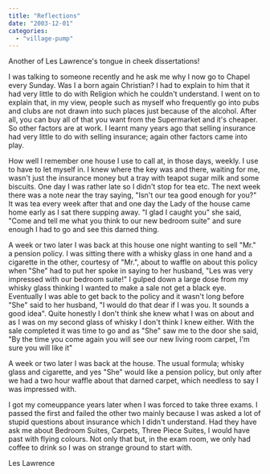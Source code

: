 ```yaml
---
title: "Reflections"
date: "2003-12-01"
categories: 
  - "village-pump"
---
```


Another of Les Lawrence's tongue in cheek dissertations!

I was talking to someone recently and he ask me why I now go to Chapel every Sunday. Was I a born again Christian? I had to explain to him that it had very little to do with Religion which he couldn't understand. I went on to explain that, in my view, people such as myself who frequently go into pubs and clubs are not drawn into such places just because of the alcohol. After all, you can buy all of that you want from the Supermarket and it's cheaper. So other factors are at work. I learnt many years ago that selling insurance had very little to do with selling insurance; again other factors came into play.

How well I remember one house I use to call at, in those days, weekly. I use to have to let myself in. I knew where the key was and there, waiting for me, wasn't just the insurance money but a tray with teapot sugar milk and some biscuits. One day I was rather late so I didn't stop for tea etc. The next week there was a note near the tray saying, "Isn't our tea good enough for you?" It was tea every week after that and one day the Lady of the house came home early as I sat there supping away. "I glad I caught you" she said, "Come and tell me what you think to our new bedroom suite" and sure enough I had to go and see this darned thing.

A week or two later I was back at this house one night wanting to sell "Mr." a pension policy. I was sitting there with a whisky glass in one hand and a cigarette in the other, courtesy of "Mr.", about to waffle on about this policy when "She" had to put her spoke in saying to her husband, "Les was very impressed with our bedroom suite!" I gulped down a large dose from my whisky glass thinking I wanted to make a sale not get a black eye. Eventually I was able to get back to the policy and it wasn't long before "She" said to her husband, "I would do that dear if I was you. It sounds a good idea". Quite honestly I don't think she knew what I was on about and as I was on my second glass of whisky I don't think I knew either. With the sale completed it was time to go and as "She" saw me to the door she said, "By the time you come again you will see our new living room carpet, I'm sure you will like it"

A week or two later I was back at the house. The usual formula; whisky glass and cigarette, and yes "She" would like a pension policy, but only after we had a two hour waffle about that darned carpet, which needless to say I was impressed with.

I got my comeuppance years later when I was forced to take three exams. I passed the first and failed the other two mainly because I was asked a lot of stupid questions about insurance which I didn't understand. Had they have ask me about Bedroom Suites, Carpets, Three Piece Suites, I would have past with flying colours. Not only that but, in the exam room, we only had coffee to drink so I was on strange ground to start with.

Les Lawrence
